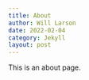 ```yaml
---
title: About
author: Will Larson 
date: 2022-02-04
category: Jekyll
layout: post
---
```


This is an about page.
